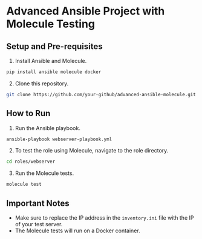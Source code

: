 # Advanced Ansible Project with Molecule Testing

## Setup and Pre-requisites

1. Install Ansible and Molecule.

```bash
pip install ansible molecule docker
```

2. Clone this repository.

```bash
git clone https://github.com/your-github/advanced-ansible-molecule.git
```

## How to Run

1. Run the Ansible playbook.

```bash
ansible-playbook webserver-playbook.yml
```

2. To test the role using Molecule, navigate to the role directory.

```bash
cd roles/webserver
```

3. Run the Molecule tests.

```bash
molecule test
```

## Important Notes

- Make sure to replace the IP address in the `inventory.ini` file with the IP of your test server.
- The Molecule tests will run on a Docker container.
